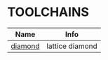 # TOOLCHAINS
| Name | Info |
| --- | --- |
| [diamond](riocore/generator/toolchains/diamond/README.md) | lattice diamond |